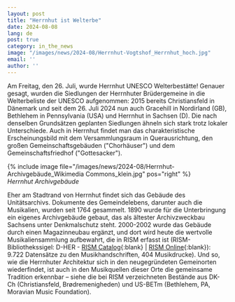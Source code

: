 ```yaml
---
layout: post
title: "Herrnhut ist Welterbe"
date: 2024-08-08
lang: de
post: true
category: in_the_news
image: "/images/news/2024-08/Herrnhut-Vogtshof_Herrnhut_hoch.jpg"
email: ''
author: ''
---
```


Am Freitag, den 26. Juli, wurde Herrnhut UNESCO Welterbestätte! Genauer gesagt, wurden die Siedlungen der Herrnhuter Brüdergemeine in die Welterbeliste der UNESCO aufgenommen: 2015 bereits Christiansfeld in Dänemark und seit dem 26. Juli 2024 nun auch Gracehill in Nordirland (GB), Bethlehem in Pennsylvania (USA) und Herrnhut in Sachsen (D). Die nach denselben Grundsätzen geplanten Siedlungen ähneln sich stark trotz lokaler Unterschiede. Auch in Herrnhut findet man das charakteristische Erscheinungsbild mit dem Versammlungsraum in Querausrichtung, den großen Gemeinschaftsgebäuden ("Chorhäuser") und dem Gemeinschaftsfriedhof ("Gottesacker").

{% include image file="/images/news/2024-08/Herrnhut-Archivgebäude_Wikimedia Commons_klein.jpg" pos="right" %}\
_Herrnhut Archivgebäude_

Eher am Stadtrand von Herrnhut findet sich das Gebäude des Unitätsarchivs. Dokumente des Gemeindelebens, darunter auch die Musikalien, wurden seit 1764 gesammelt. 1890 wurde für die Unterbringung ein eigenes Archivgebäude gebaut, das als ältester Archivzweckbau Sachsens unter Denkmalschutz steht. 2000-2002 wurde das Gebäude durch einen Magazinneubau ergänzt, und dort wird heute die wertvolle Musikaliensammlung aufbewahrt, die in RISM erfasst ist (RISM-Bibliothekssigel: D-HER - [RISM Catalog](https://opac.rism.info/search?View=rism&siglum=D-HER){:blank} \| [RISM Online](https://rism.online/institutions/30000048){:blank}): 9.722 Datensätze zu den Musikhandschriften, 404 Musikdrucke). Und so, wie die Herrnhuter Architektur sich in den neugegründeten Gemeinorten wiederfindet, ist auch in den Musikquellen dieser Orte die gemeinsame Tradition erkennbar – siehe die bei RISM verzeichneten Bestände aus DK-Ch (Christiansfeld, Brødremenigheden) und US-BETm (Bethlehem, PA, Moravian Music Foundation).
